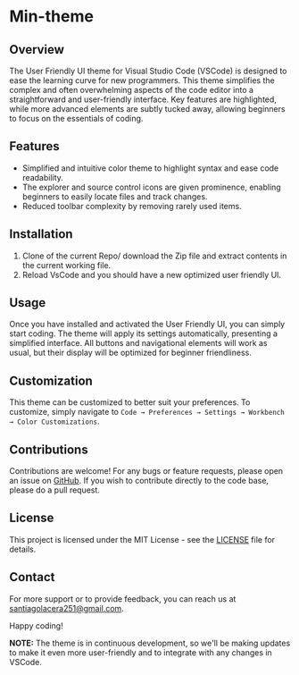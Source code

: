 # Min-theme

## Overview

The User Friendly UI theme for Visual Studio Code (VSCode) is designed to ease the learning curve for new programmers. This theme simplifies the complex and often overwhelming aspects of the code editor into a straightforward and user-friendly interface. Key features are highlighted, while more advanced elements are subtly tucked away, allowing beginners to focus on the essentials of coding.

## Features

* Simplified and intuitive color theme to highlight syntax and ease code readability.
* The explorer and source control icons are given prominence, enabling beginners to easily locate files and track changes.
* Reduced toolbar complexity by removing rarely used items.

## Installation

1. Clone of the current Repo/ download the Zip file and extract contents in the current working file.
2. Reload VsCode and you should have a new optimized user friendly UI.

## Usage

Once you have installed and activated the User Friendly UI, you can simply start coding. The theme will apply its settings automatically, presenting a simplified interface. All buttons and navigational elements will work as usual, but their display will be optimized for beginner friendliness.

## Customization

This theme can be customized to better suit your preferences. To customize, simply navigate to `Code → Preferences → Settings → Workbench → Color Customizations`.

## Contributions

Contributions are welcome! For any bugs or feature requests, please open an issue on [GitHub](https://github.com/SantiagoLacera/Min-theme/issues). If you wish to contribute directly to the code base, please do a pull request.

## License

This project is licensed under the MIT License - see the [LICENSE](https://github.com/user_friendly_ui/vscode_theme/LICENSE) file for details.

## Contact

For more support or to provide feedback, you can reach us at [santiagolacera251@gmail.com](mailto:santiagolacera251@gmail.com).

Happy coding!

**NOTE:** The theme is in continuous development, so we'll be making updates to make it even more user-friendly and to integrate with any changes in VSCode.

